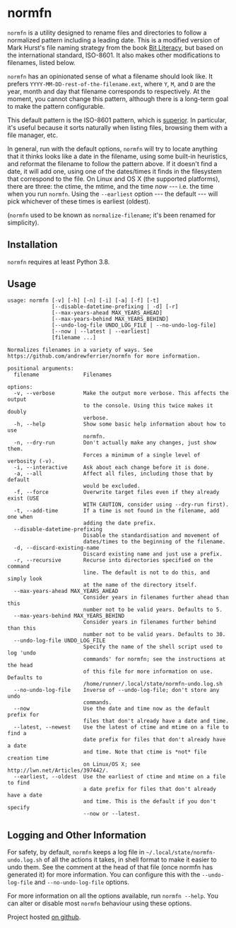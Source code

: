 # normfn

`normfn` is a utility designed to rename files and directories to
follow a normalized pattern including a leading date. This is a modified version
of Mark Hurst's file naming strategy from the book [Bit
Literacy](https://bitliteracy.com/), but based on the international standard,
ISO-8601. It also makes other modifications to filenames, listed below.

`normfn` has an opinionated sense of what a filename should look
like. It prefers `YYYY-MM-DD-rest-of-the-filename.ext`, where `Y`, `M`, and
`D` are the year, month and day that filename corresponds to respectively. At
the moment, you cannot change this pattern, although there is a long-term goal
to make the pattern configurable.

This default pattern is the ISO-8601 pattern, which is
[superior](https://xkcd.com/1179/). In particular, it's useful because it sorts
naturally when listing files, browsing them with a file manager, etc.

In general, run with the default options, `normfn` will try to locate anything
that it thinks looks like a date in the filename, using some built-in
heuristics, and reformat the filename to follow the pattern above. If it doesn't
find a date, it will add one, using one of the dates/times it finds in the
filesystem that correspond to the file. On Linux and OS X (the supported
platforms), there are three: the ctime, the mtime, and the time *now* --- i.e.
the time when you run `normfn`. Using the `--earliest` option --- the default
--- will pick whichever of these times is earliest (oldest).

(`normfn` used to be known as `normalize-filename`; it's been renamed
for simplicity).

## Installation

`normfn` requires at least Python 3.8.

## Usage

<!-- [START AUTO UPDATE] -->
<!-- Please keep comment here to allow auto-update -->
```
usage: normfn [-v] [-h] [-n] [-i] [-a] [-f] [-t]
              [--disable-datetime-prefixing | -d] [-r]
              [--max-years-ahead MAX_YEARS_AHEAD]
              [--max-years-behind MAX_YEARS_BEHIND]
              [--undo-log-file UNDO_LOG_FILE | --no-undo-log-file]
              [--now | --latest | --earliest]
              [filename ...]

Normalizes filenames in a variety of ways. See
https://github.com/andrewferrier/normfn for more information.

positional arguments:
  filename              Filenames

options:
  -v, --verbose         Make the output more verbose. This affects the output
                        to the console. Using this twice makes it doubly
                        verbose.
  -h, --help            Show some basic help information about how to use
                        normfn.
  -n, --dry-run         Don't actually make any changes, just show them.
                        Forces a minimum of a single level of verbosity (-v).
  -i, --interactive     Ask about each change before it is done.
  -a, --all             Affect all files, including those that by default
                        would be excluded.
  -f, --force           Overwrite target files even if they already exist (USE
                        WITH CAUTION, consider using --dry-run first).
  -t, --add-time        If a time is not found in the filename, add one when
                        adding the date prefix.
  --disable-datetime-prefixing
                        Disable the standardisation and movement of
                        dates/times to the beginning of the filename.
  -d, --discard-existing-name
                        Discard existing name and just use a prefix.
  -r, --recursive       Recurse into directories specified on the command
                        line. The default is not to do this, and simply look
                        at the name of the directory itself.
  --max-years-ahead MAX_YEARS_AHEAD
                        Consider years in filenames further ahead than this
                        number not to be valid years. Defaults to 5.
  --max-years-behind MAX_YEARS_BEHIND
                        Consider years in filenames further behind than this
                        number not to be valid years. Defaults to 30.
  --undo-log-file UNDO_LOG_FILE
                        Specify the name of the shell script used to log 'undo
                        commands' for normfn; see the instructions at the head
                        of this file for more information on use. Defaults to
                        /home/runner/.local/state/normfn-undo.log.sh
  --no-undo-log-file    Inverse of --undo-log-file; don't store any undo
                        commands.
  --now                 Use the date and time now as the default prefix for
                        files that don't already have a date and time.
  --latest, --newest    Use the latest of ctime and mtime on a file to find a
                        date prefix for files that don't already have a date
                        and time. Note that ctime is *not* file creation time
                        on Linux/OS X; see http://lwn.net/Articles/397442/.
  --earliest, --oldest  Use the earliest of ctime and mtime on a file to find
                        a date prefix for files that don't already have a date
                        and time. This is the default if you don't specify
                        --now or --latest.

```
<!-- [END AUTO UPDATE] -->

## Logging and Other Information

For safety, by default, `normfn` keeps a log file in
`~/.local/state/normfn-undo.log.sh` of all the actions it takes, in
shell format to make it easier to undo them. See the comment at the head of that
file (once normfn has generated it) for more information. You can
configure this with the `--undo-log-file` and `--no-undo-log-file` options.

For more information on all the options available, run `normfn --help`. You can
alter or disable most `normfn` behaviour using these options.

Project hosted [on github](https://github.com/andrewferrier/normfn).
